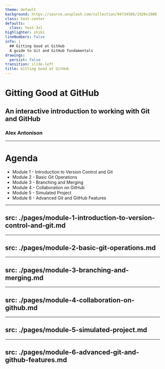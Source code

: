 ```yaml
---
theme: default
background: https://source.unsplash.com/collection/94734566/1920x1080
class: text-center
defaults:
  class: text-3xl
highlighter: shiki
lineNumbers: false
info: |
  ## Gitting Good at GitHub
  A guide to Git and GitHub fundamentals
drawings:
  persist: false
transition: slide-left
title: Gitting Good at GitHub
---
```


# Gitting Good at GitHub

## An interactive introduction to working with Git and GitHub

### Alex Antonison

---

# **Agenda**

* Module 1 - Introduction to Version Control and Git
* Module 2 - Basic Git Operations
* Module 3 - Branching and Merging
* Module 4 - Collaboration on GitHub
* Module 5 - Simulated Project
* Module 6 - Advanced Git and GitHub Features


---
src: ./pages/module-1-introduction-to-version-control-and-git.md
---

---
src: ./pages/module-2-basic-git-operations.md
---

---
src: ./pages/module-3-branching-and-merging.md
---

---
src: ./pages/module-4-collaboration-on-github.md
---

---
src: ./pages/module-5-simulated-project.md
---

---
src: ./pages/module-6-advanced-git-and-github-features.md
---
